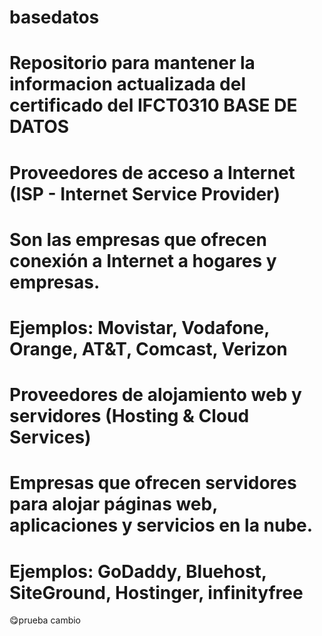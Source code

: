 # basedatos
# Repositorio para mantener la informacion actualizada del certificado del IFCT0310 BASE DE DATOS
 # Proveedores de acceso a Internet (ISP - Internet Service Provider)
# Son las empresas que ofrecen conexión a Internet a hogares y empresas.
# Ejemplos: Movistar, Vodafone, Orange, AT&T, Comcast, Verizon
# Proveedores de alojamiento web y servidores (Hosting & Cloud Services)
# Empresas que ofrecen servidores para alojar páginas web, aplicaciones y servicios en la nube.
# Ejemplos: GoDaddy, Bluehost, SiteGround, Hostinger, infinityfree

😋prueba cambio
